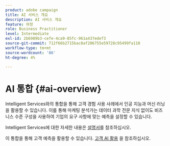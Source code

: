 ```yaml
---
product: adobe campaign
title: AI 서비스 개요
description: AI 서비스 개요
feature: 여정
role: Business Practitioner
level: Intermediate
exl-id: 2b6989b3-cefe-4ca9-85fc-961a437edef3
source-git-commit: 712f66b2715bac0af206755e59728c95499fa110
workflow-type: tm+mt
source-wordcount: '86'
ht-degree: 4%

---
```


# AI 통합 {#ai-overview}

Intelligent Services와의 통합을 통해 고객 경험 사용 사례에서 인공 지능과 머신 러닝을 활용할 수 있습니다. 이를 통해 마케팅 분석가는 데이터 과학 전문 지식 없이도 비즈니스 수준 구성을 사용하여 기업의 요구 사항에 맞는 예측을 설정할 수 있습니다.

Intelligent Services에 대한 자세한 내용은 [설명서](https://docs.adobe.com/content/help/en/experience-platform/intelligent-services/home.html)를 참조하십시오.

이 통합을 통해 고객 예측을 활용할 수 있습니다. [고객 AI 활용](../ai-services/leveraging-customer-ai.md) 을 참조하십시오.

<!--* fatigue scores, see [Leveraging Journey AI](../ai-services/leveraging-fatigue-scores.md)-->
